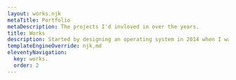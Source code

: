 ```yaml
---
layout: works.njk
metaTitle: Portfolio
metaDescription: The projects I'd invloved in over the years.
title: Works
description: Started by designing an operating system in 2014 when I was in college, then I continued my career working at a startup. Has collaborated to build products from SaaS, marketplace, rewards platform, education, and financial technology.
templateEngineOverride: njk,md
eleventyNavigation:
  key: works.
  order: 2
---
```

